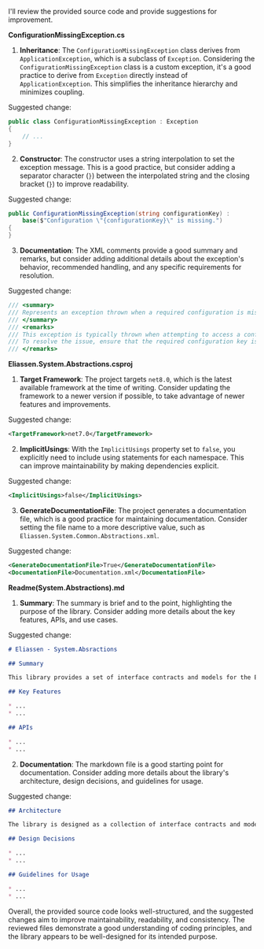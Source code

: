 I'll review the provided source code and provide suggestions for improvement.

**ConfigurationMissingException.cs**

1. **Inheritance**: The `ConfigurationMissingException` class derives from `ApplicationException`, which is a subclass of `Exception`. Considering the `ConfigurationMissingException` class is a custom exception, it's a good practice to derive from `Exception` directly instead of `ApplicationException`. This simplifies the inheritance hierarchy and minimizes coupling.

Suggested change:
```csharp
public class ConfigurationMissingException : Exception
{
    // ...
}
```
2. **Constructor**: The constructor uses a string interpolation to set the exception message. This is a good practice, but consider adding a separator character (`}`) between the interpolated string and the closing bracket (`}`) to improve readability.

Suggested change:
```csharp
public ConfigurationMissingException(string configurationKey) :
    base($"Configuration \"{configurationKey}\" is missing.")
{
}
```
3. **Documentation**: The XML comments provide a good summary and remarks, but consider adding additional details about the exception's behavior, recommended handling, and any specific requirements for resolution.

Suggested change:
```csharp
/// <summary>
/// Represents an exception thrown when a required configuration is missing.
/// </summary>
/// <remarks>
/// This exception is typically thrown when attempting to access a configuration value that is not present.
/// To resolve the issue, ensure that the required configuration key is present in the configuration file.
/// </remarks>
```
**Eliassen.System.Abstractions.csproj**

1. **Target Framework**: The project targets `net8.0`, which is the latest available framework at the time of writing. Consider updating the framework to a newer version if possible, to take advantage of newer features and improvements.

Suggested change:
```xml
<TargetFramework>net7.0</TargetFramework>
```
2. **ImplicitUsings**: With the `ImplicitUsings` property set to `false`, you explicitly need to include using statements for each namespace. This can improve maintainability by making dependencies explicit.

Suggested change:
```xml
<ImplicitUsings>false</ImplicitUsings>
```
3. **GenerateDocumentationFile**: The project generates a documentation file, which is a good practice for maintaining documentation. Consider setting the file name to a more descriptive value, such as `Eliassen.System.Common.Abstractions.xml`.

Suggested change:
```xml
<GenerateDocumentationFile>True</GenerateDocumentationFile>
<DocumentationFile>Documentation.xml</DocumentationFile>
```
**Readme(System.Abstractions).md**

1. **Summary**: The summary is brief and to the point, highlighting the purpose of the library. Consider adding more details about the key features, APIs, and use cases.

Suggested change:
```markdown
# Eliassen - System.Absractions

## Summary

This library provides a set of interface contracts and models for the Eliassen Common Framework. It serves as a foundation for building custom applications and libraries, enabling integration with other Eliassen components.

## Key Features

* ...
* ...

## APIs

* ...
* ...
```
2. **Documentation**: The markdown file is a good starting point for documentation. Consider adding more details about the library's architecture, design decisions, and guidelines for usage.

Suggested change:
```markdown
## Architecture

The library is designed as a collection of interface contracts and models, allowing for decoupling and flexibility in implementation.

## Design Decisions

* ...
* ...

## Guidelines for Usage

* ...
* ...
```
Overall, the provided source code looks well-structured, and the suggested changes aim to improve maintainability, readability, and consistency. The reviewed files demonstrate a good understanding of coding principles, and the library appears to be well-designed for its intended purpose.